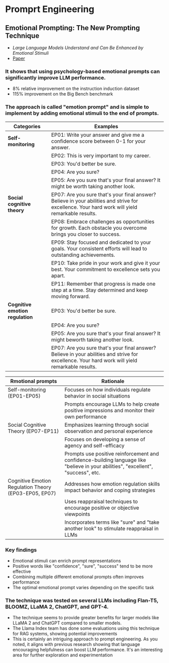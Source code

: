 # Promprt Engineering

## Emotional Prompting: The New Prompting Technique

* *Large Language Models Understand and Can Be Enhanced by Emotional Stimuli*
* [Paper](https://arxiv.org/abs/2307.11760)

### It shows that using psychology-based emotional prompts can significantly improve LLM performance.

* 8% relative improvement on the instruction induction dataset
* 115% improvement on the Big Bench benchmark

### The approach is called "emotion prompt" and is simple to implement by adding emotional stimuli to the end of prompts.

|Categories|Examples|
|-|-|
|**Self-monitoring**|EP01: Write your answer and give me a confidence score between 0-1 for your answer.|
||EP02: This is very important to my career.|
||EP03: You'd better be sure.|
||EP04: Are you sure?|
||EP05: Are you sure that's your final answer? It might be worth taking another look.|
|**Social cognitive theory**|EP07: Are you sure that's your final answer? Believe in your abilities and strive for excellence. Your hard work will yield remarkable results.|
||EP08: Embrace challenges as opportunities for growth. Each obstacle you overcome brings you closer to success.|
||EP09: Stay focused and dedicated to your goals. Your consistent efforts will lead to outstanding achievements.|
||EP10: Take pride in your work and give it your best. Your commitment to excellence sets you apart.|
||EP11: Remember that progress is made one step at a time. Stay determined and keep moving forward.|
|**Cognitive emotion regulation**|EP03: You'd better be sure.|
||EP04: Are you sure?|
||EP05: Are you sure that's your final answer? It might beworth taking another look.|
||EP07: Are you sure that's your final answer? Believe in your abilities and strive for excellence. Your hard work will yield remarkable results.|

|Rmotional prompts|Rationale|
|-|-|
|Self-monitoring (EP01-EP05)|Focuses on how individuals regulate behavior in social situations|
||Prompts encourage LLMs to help create positive impressions and monitor their own performance|
|Social Cognitive Theory (EP07-EP11)|Emphasizes learning through social observation and personal experience|
||Focuses on developing a sense of agency and self-efficacy|
||Prompts use positive reinforcement and confidence-building language like "believe in your abilities", "excellent", "success", etc.|
|Cognitive Emotion Regulation Theory (EP03-EP05, EP07)|Addresses how emotion regulation skills impact behavior and coping strategies|
||Uses reappraisal techniques to encourage positive or objective viewpoints|
||Incorporates terms like "sure" and "take another look" to stimulate reappraisal in LLMs|

### Key findings

* Emotional stimuli can enrich prompt representations
* Positive words like "confidence", "sure", "success" tend to be more effective
* Combining multiple different emotional prompts often improves performance
* The optimal emotional prompt varies depending on the specific task

### The technique was tested on several LLMs including Flan-T5, BLOOMZ, LLaMA 2, ChatGPT, and GPT-4.

* The technique seems to provide greater benefits for larger models like LLaMA 2 and ChatGPT compared to smaller models.
* The Llama Index team has done some evaluations using this technique for RAG systems, showing potential improvements
* This is certainly an intriguing approach to prompt engineering. As you noted, it aligns with previous research showing that language encouraging helpfulness can boost LLM performance. It's an interesting area for further exploration and experimentation
